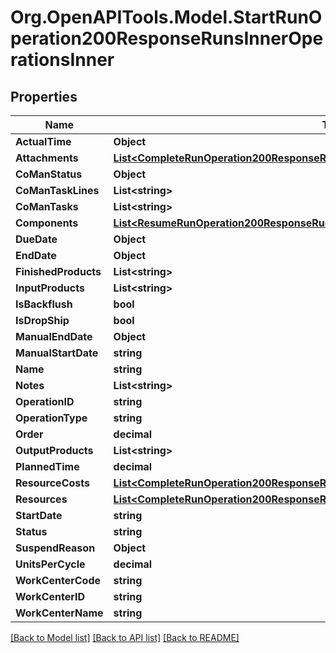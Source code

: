 # Org.OpenAPITools.Model.StartRunOperation200ResponseRunsInnerOperationsInner

## Properties

Name | Type | Description | Notes
------------ | ------------- | ------------- | -------------
**ActualTime** | **Object** |  | [optional] 
**Attachments** | [**List&lt;CompleteRunOperation200ResponseRunsInnerOperationsInnerAttachmentsInner&gt;**](CompleteRunOperation200ResponseRunsInnerOperationsInnerAttachmentsInner.md) |  | [optional] 
**CoManStatus** | **Object** |  | [optional] 
**CoManTaskLines** | **List&lt;string&gt;** |  | [optional] 
**CoManTasks** | **List&lt;string&gt;** |  | [optional] 
**Components** | [**List&lt;ResumeRunOperation200ResponseRunsInnerOperationsInnerComponentsInner&gt;**](ResumeRunOperation200ResponseRunsInnerOperationsInnerComponentsInner.md) |  | [optional] 
**DueDate** | **Object** |  | [optional] 
**EndDate** | **Object** |  | [optional] 
**FinishedProducts** | **List&lt;string&gt;** |  | [optional] 
**InputProducts** | **List&lt;string&gt;** |  | [optional] 
**IsBackflush** | **bool** |  | [optional] 
**IsDropShip** | **bool** |  | [optional] 
**ManualEndDate** | **Object** |  | [optional] 
**ManualStartDate** | **string** |  | [optional] 
**Name** | **string** |  | [optional] 
**Notes** | **List&lt;string&gt;** |  | [optional] 
**OperationID** | **string** |  | [optional] 
**OperationType** | **string** |  | [optional] 
**Order** | **decimal** |  | [optional] 
**OutputProducts** | **List&lt;string&gt;** |  | [optional] 
**PlannedTime** | **decimal** |  | [optional] 
**ResourceCosts** | [**List&lt;CompleteRunOperation200ResponseRunsInnerOperationsInnerResourceCostsInner&gt;**](CompleteRunOperation200ResponseRunsInnerOperationsInnerResourceCostsInner.md) |  | [optional] 
**Resources** | [**List&lt;CompleteRunOperation200ResponseRunsInnerOperationsInnerResourcesInner&gt;**](CompleteRunOperation200ResponseRunsInnerOperationsInnerResourcesInner.md) |  | [optional] 
**StartDate** | **string** |  | [optional] 
**Status** | **string** |  | [optional] 
**SuspendReason** | **Object** |  | [optional] 
**UnitsPerCycle** | **decimal** |  | [optional] 
**WorkCenterCode** | **string** |  | [optional] 
**WorkCenterID** | **string** |  | [optional] 
**WorkCenterName** | **string** |  | [optional] 

[[Back to Model list]](../README.md#documentation-for-models) [[Back to API list]](../README.md#documentation-for-api-endpoints) [[Back to README]](../README.md)

